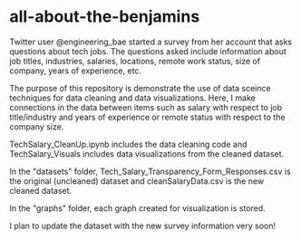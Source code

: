# all-about-the-benjamins
Twitter user @engineering_bae started a survey from her account that asks questions about tech jobs. The questions asked include information about job titles, industries, salaries, locations, remote work status, size of company, years of experience, etc. 

The purpose of this repository is demonstrate the use of data sceince techniques for data cleaning and data visualizations. Here, I make connections in the data between items such as salary with respect to job title/industry and years of experience or remote status with respect to the company size.

TechSalary_CleanUp.ipynb includes the data cleaning code and TechSalary_Visuals includes data visualizations from the cleaned dataset.

In the "datasets" folder, Tech_Salary_Transparency_Form_Responses.csv is the original (uncleaned) dataset and cleanSalaryData.csv is the new cleaned dataset.

In the "graphs" folder, each graph created for visualization is stored.

I plan to update the dataset with the new survey information very soon!
